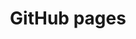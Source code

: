 ---
altLangPage: /fr/gh-pages
breadcrumbs:
  - title: "GCWeb Jekyll"
    link: "/en/index"
dateModified: 2021-06-31
description:
title: GitHub pages
---